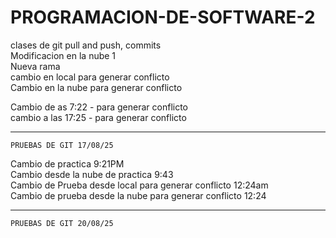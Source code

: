 # PROGRAMACION-DE-SOFTWARE-2
clases de git pull and push, commits  
Modificacion en la nube 1  
Nueva rama  
cambio en local para generar conflicto  
Cambio en la nube para generar conflicto  

Cambio de as 7:22 - para generar conflicto   
cambio a las 17:25 - para generar conflicto  

------------------------------------------------------- 
    PRUEBAS DE GIT 17/08/25 
Cambio de practica 9:21PM  
Cambio desde la nube de practica 9:43  
Cambio de Prueba desde local para generar conflicto 12:24am  
Cambio de prueba desde la nube para generar conflicto 12:24  

------------------------------------------------------- 
    PRUEBAS DE GIT 20/08/25 
